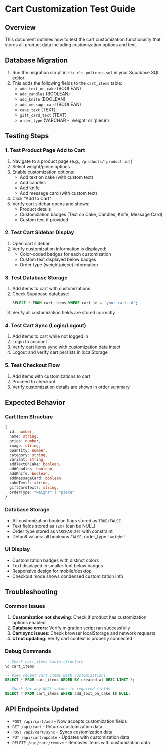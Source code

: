 # Cart Customization Test Guide

## Overview

This document outlines how to test the cart customization functionality that stores all product data including customization options and text.

## Database Migration

1. Run the migration script in `fix_rls_policies.sql` in your Supabase SQL editor
2. This adds the following fields to the `cart_items` table:
   - `add_text_on_cake` (BOOLEAN)
   - `add_candles` (BOOLEAN)
   - `add_knife` (BOOLEAN)
   - `add_message_card` (BOOLEAN)
   - `cake_text` (TEXT)
   - `gift_card_text` (TEXT)
   - `order_type` (VARCHAR - 'weight' or 'piece')

## Testing Steps

### 1. Test Product Page Add to Cart

1. Navigate to a product page (e.g., `/products/[product-id]`)
2. Select weight/piece options
3. Enable customization options:
   - Add text on cake (with custom text)
   - Add candles
   - Add knife
   - Add message card (with custom text)
4. Click "Add to Cart"
5. Verify cart sidebar opens and shows:
   - Product details
   - Customization badges (Text on Cake, Candles, Knife, Message Card)
   - Custom text if provided

### 2. Test Cart Sidebar Display

1. Open cart sidebar
2. Verify customization information is displayed:
   - Color-coded badges for each customization
   - Custom text displayed below badges
   - Order type (weight/piece) information

### 3. Test Database Storage

1. Add items to cart with customizations
2. Check Supabase database:
   ```sql
   SELECT * FROM cart_items WHERE cart_id = 'your-cart-id';
   ```
3. Verify all customization fields are stored correctly

### 4. Test Cart Sync (Login/Logout)

1. Add items to cart while not logged in
2. Login to account
3. Verify cart items sync with customization data intact
4. Logout and verify cart persists in localStorage

### 5. Test Checkout Flow

1. Add items with customizations to cart
2. Proceed to checkout
3. Verify customization details are shown in order summary

## Expected Behavior

### Cart Item Structure

```typescript
{
  id: number,
  name: string,
  price: number,
  image: string,
  quantity: number,
  category: string,
  variant: string,
  addTextOnCake: boolean,
  addCandles: boolean,
  addKnife: boolean,
  addMessageCard: boolean,
  cakeText?: string,
  giftCardText?: string,
  orderType: "weight" | "piece"
}
```

### Database Storage

- All customization boolean flags stored as `TRUE/FALSE`
- Text fields stored as `TEXT` (can be NULL)
- Order type stored as `VARCHAR(20)` with constraint
- Default values: all booleans `FALSE`, order_type `'weight'`

### UI Display

- Customization badges with distinct colors
- Text displayed in smaller font below badges
- Responsive design for mobile/desktop
- Checkout mode shows condensed customization info

## Troubleshooting

### Common Issues

1. **Customization not showing**: Check if product has customization options enabled
2. **Database errors**: Verify migration script ran successfully
3. **Cart sync issues**: Check browser localStorage and network requests
4. **UI not updating**: Verify cart context is properly connected

### Debug Commands

```sql
-- Check cart_items table structure
\d cart_items

-- View recent cart items with customizations
SELECT * FROM cart_items ORDER BY created_at DESC LIMIT 5;

-- Check for any NULL values in required fields
SELECT * FROM cart_items WHERE add_text_on_cake IS NULL;
```

## API Endpoints Updated

- `POST /api/cart/add` - Now accepts customization fields
- `GET /api/cart` - Returns customization data
- `POST /api/cart/sync` - Syncs customization data
- `PUT /api/cart/update` - Updates with customization data
- `DELETE /api/cart/remove` - Removes items with customization data
